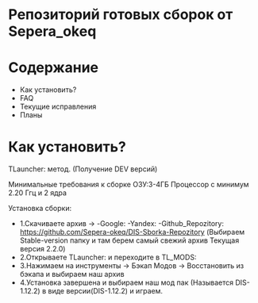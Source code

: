 # Репозиторий готовых сборок от Sepera_okeq


# Cодержание
* Как установить?
* FAQ 
* Текущие исправления
* Планы

# Как установить?
TLauncher: метод. (Получение DEV версий)

 Минимальные требования к сборке
   ОЗУ:3-4ГБ
   Процессор с минимум 2.20 Ггц и 2 ядра

Установка сборки:
- 1.Скачиваете архив -> 
-Google:
-Yandex:
-Github_Repozitory: https://github.com/Sepera-okeq/DIS-Sborka-Repozitory (Выбираем Stable-version папку и там берем самый свежий архив Текущая версия 2.2.0)
- 2.Открываете TLauncher: и переходите в TL_MODS:
- 3.Нажимаем на инструменты -> Бэкап Модов -> Восстановить из бэкапа и выбираем наш архив
- 4.Установка завершена и выбираем наш мод пак (Называется DIS-1.12.2) в виде версии(DIS-1.12.2) и играем.
